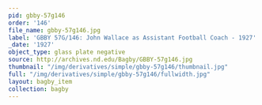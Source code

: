 ```yaml
---
pid: gbby-57g146
order: '146'
file_name: gbby-57g146.jpg
label: 'GBBY 57G/146: John Wallace as Assistant Football Coach - 1927'
_date: '1927'
object_type: glass plate negative
source: http://archives.nd.edu/Bagby/GBBY-57g146.jpg
thumbnail: "/img/derivatives/simple/gbby-57g146/thumbnail.jpg"
full: "/img/derivatives/simple/gbby-57g146/fullwidth.jpg"
layout: bagby_item
collection: bagby
---
```

